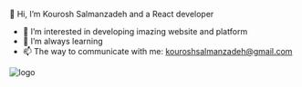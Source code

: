 👋 Hi, I’m Kourosh Salmanzadeh and a React developer
- 👀 I’m interested in developing imazing website and platform
- 🌱 I’m always learning
- 📫 The way to communicate with me: kouroshsalmanzadeh@gmail.com

![logo](https://github.com/user-attachments/assets/912c61c2-d164-400c-b622-8340728945f0)
